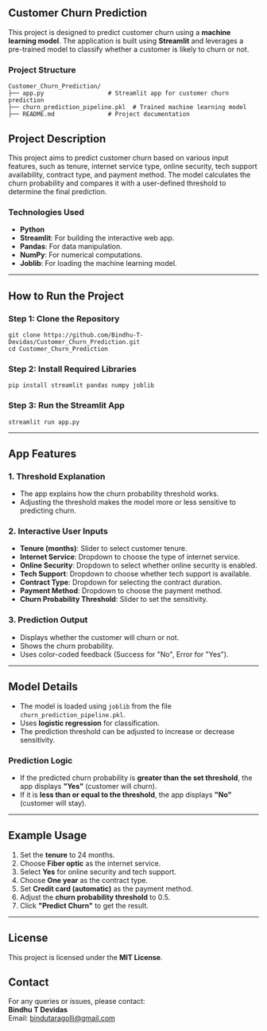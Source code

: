 ## Customer Churn Prediction

This project is designed to predict customer churn using a **machine learning model**. The application is built using **Streamlit** and leverages a pre-trained model to classify whether a customer is likely to churn or not.

### Project Structure
```
Customer_Churn_Prediction/
├── app.py                  # Streamlit app for customer churn prediction
├── churn_prediction_pipeline.pkl  # Trained machine learning model
├── README.md               # Project documentation
```

## Project Description
This project aims to predict customer churn based on various input features, such as tenure, internet service type, online security, tech support availability, contract type, and payment method. The model calculates the churn probability and compares it with a user-defined threshold to determine the final prediction.

### Technologies Used
- **Python**
- **Streamlit**: For building the interactive web app.
- **Pandas**: For data manipulation.
- **NumPy**: For numerical computations.
- **Joblib**: For loading the machine learning model.

---

## How to Run the Project

### Step 1: Clone the Repository
```
git clone https://github.com/Bindhu-T-Devidas/Customer_Churn_Prediction.git
cd Customer_Churn_Prediction
```

### Step 2: Install Required Libraries
```
pip install streamlit pandas numpy joblib
```

### Step 3: Run the Streamlit App
```
streamlit run app.py
```

---

## App Features

### 1. Threshold Explanation
- The app explains how the churn probability threshold works.
- Adjusting the threshold makes the model more or less sensitive to predicting churn.

### 2. Interactive User Inputs
- **Tenure (months)**: Slider to select customer tenure.
- **Internet Service**: Dropdown to choose the type of internet service.
- **Online Security**: Dropdown to select whether online security is enabled.
- **Tech Support**: Dropdown to choose whether tech support is available.
- **Contract Type**: Dropdown for selecting the contract duration.
- **Payment Method**: Dropdown to choose the payment method.
- **Churn Probability Threshold**: Slider to set the sensitivity.

### 3. Prediction Output
- Displays whether the customer will churn or not.
- Shows the churn probability.
- Uses color-coded feedback (Success for "No", Error for "Yes").

---

## Model Details
- The model is loaded using `joblib` from the file `churn_prediction_pipeline.pkl`.
- Uses **logistic regression** for classification.
- The prediction threshold can be adjusted to increase or decrease sensitivity.

### Prediction Logic
- If the predicted churn probability is **greater than the set threshold**, the app displays **"Yes"** (customer will churn).
- If it is **less than or equal to the threshold**, the app displays **"No"** (customer will stay).

---

## Example Usage
1. Set the **tenure** to 24 months.
2. Choose **Fiber optic** as the internet service.
3. Select **Yes** for online security and tech support.
4. Choose **One year** as the contract type.
5. Set **Credit card (automatic)** as the payment method.
6. Adjust the **churn probability threshold** to 0.5.
7. Click **"Predict Churn"** to get the result.

---


## License
This project is licensed under the **MIT License**.

## Contact
For any queries or issues, please contact:  
**Bindhu T Devidas**  
Email: bindutaragolli@gmail.com

